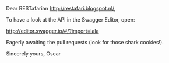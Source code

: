 Dear RESTafarian http://restafari.blogspot.nl/,

To have a look at the API in the Swagger Editor, open:

http://editor.swagger.io/#/?import=lala

Eagerly awaiting the pull requests (look for those shark cookies!).

Sincerely yours, Oscar
